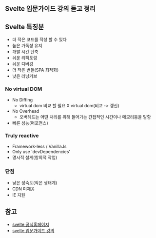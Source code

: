 ## Svelte 입문가이드 강의 듣고 정리

## Svelte 특징분
- 더 적은 코드를 작성 할 수 있다
- 높은 가독성 유지
- 개발 시간 단축
- 쉬운 리팩토링
- 쉬운 디버깅
- 더 작은 번들(SPA 최적화)
- 낮은 러닝커브

### No virtual DOM
- No Diffing
  - virtual dom 비교 할 필요 X virtual dom(비교 -> 갱신)
- No Overhead
  - 오버헤드는 어떤 처리를 위해 들어가는 간접적인 시간이나 메모리등을 말함
- 빠른 성능(퍼포먼스)

### Truly reactive
- Framework-less / VanillaJs
- Only use 'devDependencies'
- 명시적 설계(창의적 작업)

### 단점
- 낮은 성숙도(작은 생태계)
- CDN 미제공
- IE 지원


## 참고
- [svelte 공식홈페이지](https://svelte.dev/)
- [svelte 입문가이드 강의](https://www.inflearn.com/course/%EC%8A%A4%EB%B2%A8%ED%8A%B8-%EC%9E%85%EB%AC%B8-%EA%B0%80%EC%9D%B4%EB%93%9C)